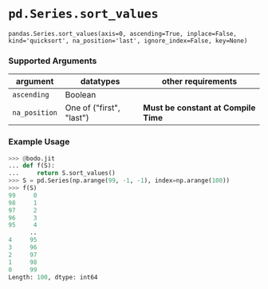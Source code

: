 # `pd.Series.sort_values`

`pandas.Series.sort_values(axis=0, ascending=True, inplace=False, kind='quicksort', na_position='last', ignore_index=False, key=None)`

### Supported Arguments

| argument      | datatypes                | other requirements                    |
|---------------|--------------------------|---------------------------------------|
| `ascending`   | Boolean                  |                                       |
| `na_position` | One of ("first", "last") | **Must be constant at  Compile Time** |

### Example Usage

``` py
>>> @bodo.jit
... def f(S):
...     return S.sort_values()
>>> S = pd.Series(np.arange(99, -1, -1), index=np.arange(100))
>>> f(S)
99     0
98     1
97     2
96     3
95     4
      ..
4     95
3     96
2     97
1     98
0     99
Length: 100, dtype: int64
```

